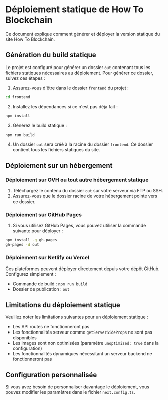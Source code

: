 # Déploiement statique de How To Blockchain

Ce document explique comment générer et déployer la version statique du site How To Blockchain.

## Génération du build statique

Le projet est configuré pour générer un dossier `out` contenant tous les fichiers statiques nécessaires au déploiement. Pour générer ce dossier, suivez ces étapes :

1. Assurez-vous d'être dans le dossier `frontend` du projet :
```bash
cd frontend
```

2. Installez les dépendances si ce n'est pas déjà fait :
```bash
npm install
```

3. Générez le build statique :
```bash
npm run build
```

4. Un dossier `out` sera créé à la racine du dossier `frontend`. Ce dossier contient tous les fichiers statiques du site.

## Déploiement sur un hébergement

### Déploiement sur OVH ou tout autre hébergement statique

1. Téléchargez le contenu du dossier `out` sur votre serveur via FTP ou SSH.
2. Assurez-vous que le dossier racine de votre hébergement pointe vers ce dossier.

### Déploiement sur GitHub Pages

1. Si vous utilisez GitHub Pages, vous pouvez utiliser la commande suivante pour déployer :
```bash
npm install -g gh-pages
gh-pages -d out
```

### Déploiement sur Netlify ou Vercel

Ces plateformes peuvent déployer directement depuis votre dépôt GitHub. Configurez simplement :
- Commande de build : `npm run build`
- Dossier de publication : `out`

## Limitations du déploiement statique

Veuillez noter les limitations suivantes pour un déploiement statique :

- Les API routes ne fonctionneront pas
- Les fonctionnalités serveur comme `getServerSideProps` ne sont pas disponibles
- Les images sont non optimisées (paramètre `unoptimized: true` dans la configuration)
- Les fonctionnalités dynamiques nécessitant un serveur backend ne fonctionneront pas

## Configuration personnalisée

Si vous avez besoin de personnaliser davantage le déploiement, vous pouvez modifier les paramètres dans le fichier `next.config.ts`. 

